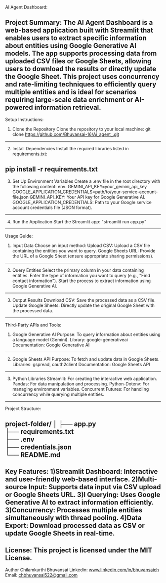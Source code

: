 AI Agent Dashboard:

Project Summary:
The AI Agent Dashboard is a web-based application built with Streamlit that enables users to extract specific information about entities using Google Generative AI models. The app supports processing data from uploaded CSV files or Google Sheets, allowing users to download the results or directly update the Google Sheet.
This project uses concurrency and rate-limiting techniques to efficiently query multiple entities and is ideal for scenarios requiring large-scale data enrichment or AI-powered information retrieval.
----------------------------------------------------------------------------------------------------------------------------------------------------------------------------------------------------------------------------
Setup Instructions:

1. Clone the Repository
Clone the repository to your local machine:
git clone https://github.com/Bhuvansai-16/Ai_agent_.git
--------------------------------------------------------------------------------------------------
2. Install Dependencies
Install the required libraries listed in requirements.txt:

pip install -r requirements.txt
---------------------------------------------------------------------------------------------------
3. Set Up Environment Variables
Create a .env file in the root directory with the following content:
env:
GEMINI_API_KEY=your_gemini_api_key
GOOGLE_APPLICATION_CREDENTIALS=path/to/your-service-account-file.json
GEMINI_API_KEY: Your API key for Google Generative AI.
GOOGLE_APPLICATION_CREDENTIALS: Path to your Google service account credentials file (JSON format).
--------------------------------------------------------------------------------------------------
4. Run the Application
Start the Streamlit app:
"streamlit run app.py"
--------------------------------------------------------------------------------------------------
Usage Guide:
1. Input Data
Choose an input method:
Upload CSV: Upload a CSV file containing the entities you want to query.
Google Sheets URL: Provide the URL of a Google Sheet (ensure appropriate sharing permissions).
--------------------------------------------------------------------------------------------------
2. Query Entities
Select the primary column in your data containing entities.
Enter the type of information you want to query (e.g., "Find contact information").
Start the process to extract information using Google Generative AI.
--------------------------------------------------------------------------------------------------
3. Output Results
Download CSV: Save the processed data as a CSV file.
Update Google Sheets: Directly update the original Google Sheet with the processed data.
--------------------------------------------------------------------------------------------------
Third-Party APIs and Tools:
1. Google Generative AI
Purpose: To query information about entities using a language model (Gemini).
Library: google-generativeai
Documentation: Google Generative AI
--------------------------------------------------------------------------------------------------
2. Google Sheets API
Purpose: To fetch and update data in Google Sheets.
Libraries: gspread, oauth2client
Documentation: Google Sheets API
--------------------------------------------------------------------------------------------------
3. Python Libraries
Streamlit: For creating the interactive web application.
Pandas: For data manipulation and processing.
Python-Dotenv: For managing environment variables.
Concurrent Futures: For handling concurrency while querying multiple entities.
--------------------------------------------------------------------------------------------------
Project Structure:

project-folder/
│
├── app.py                
├── requirements.txt    
├── .env                
├── credentials.json      
└── README.md       
--------------------------------------------------------------------------------------------------
Key Features:
1)Streamlit Dashboard: Interactive and user-friendly web-based interface.
2)Multi-source Input: Supports data input via CSV upload or Google Sheets URL.
3)I Querying: Uses Google Generative AI to extract information efficiently.
3)Concurrency: Processes multiple entities simultaneously with thread pooling.
4)Data Export: Download processed data as CSV or update Google Sheets in real-time.
--------------------------------------------------------------------------------------------------
License:
This project is licensed under the MIT License.
--------------------------------------------------------------------------------------------------
Author
Chilamkurthi Bhuvansai
Linkedin: www.linkedin.com/in/bhuvansaich
Email: chbhuvansai522@gmail.com
